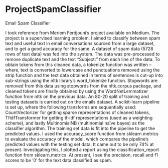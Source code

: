 # ProjectSpamClassifier
Email Spam Classifier

I took reference from Meriem Ferdjouni’s project available on Medium. The project is a supervised learning problem. I aimed to classify between spam text and useful text in email conversations sourced from a large dataset, and to get a good accuracy for the same. A dataset of spam data (5728 rows of text data) was fed into the system. The data was pre-processed to remove duplicate text and the text “Subject:” from each line of the data. To obtain tokens from this cleaned data, a tokenize function was written – where, text is converted to lowercase and punctuations removed using the strip function and the text data obtained in terms of sentences is cut-up into sub-strings using the nltk library’s word_tokenize function. Stopwords are removed from this data using stopwords from the nltk.corpus package, and cleaned tokens are finally obtained by using the WordNetLemmatizer function from nltk on the previous data. An 80-20 split of training and testing datasets is carried out on the emails dataset. A scikit-learn pipeline is set up, where the following transforms are sequentially used: CountVectorizer for getting sparse representations of cleaned tokens, TfidfTransformer for getting tf-idf representations (used as a weighting scheme), and lastly MultinomialNB (multinomial naïve bayes) as the classifier algorithm. The training set data is fit into the pipeline to get the predicted values. I used the accuracy_score function from sklearn.metrics to evaluate the accuracy of the model, which compares the pipeline’s predicted values with the testing set data. It came out to be only 74% at present. Investigating this, I plotted a report using the classification_report function from sklearn.metrics. At present, I see the precision, recall and f1 scores to be ‘0’ for the text data classified as spam. 
